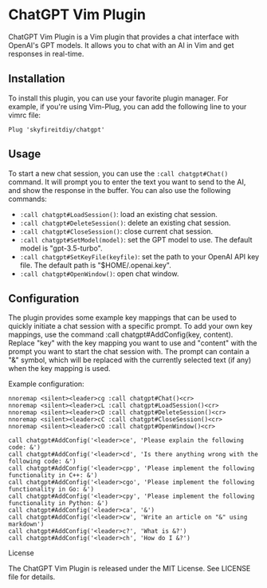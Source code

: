 # ChatGPT Vim Plugin

ChatGPT Vim Plugin is a Vim plugin that provides a chat interface with OpenAI's GPT models. It allows you to chat with an AI in Vim and get responses in real-time.

## Installation

To install this plugin, you can use your favorite plugin manager. For example, if you're using Vim-Plug, you can add the following line to your vimrc file:

```vim
Plug 'skyfireitdiy/chatgpt'
```

## Usage

To start a new chat session, you can use the `:call chatgpt#Chat()` command. It will prompt you to enter the text you want to send to the AI, and show the response in the buffer. You can also use the following commands:

- `:call chatgpt#LoadSession()`: load an existing chat session.
- `:call chatgpt#DeleteSession()`: delete an existing chat session.
- `:call chatgpt#CloseSession()`: close current chat session.
- `:call chatgpt#SetModel(model)`: set the GPT model to use. The default model is "gpt-3.5-turbo".
- `:call chatgpt#SetKeyFile(keyfile)`: set the path to your OpenAI API key file. The default path is "$HOME/.openai.key".
- `:call chatgpt#OpenWindow()`: open chat window.

## Configuration

The plugin provides some example key mappings that can be used to quickly initiate a chat session with a specific prompt. To add your own key mappings, use the command :call chatgpt#AddConfig(key, content). Replace "key" with the key mapping you want to use and "content" with the prompt you want to start the chat session with. The prompt can contain a "&" symbol, which will be replaced with the currently selected text (if any) when the key mapping is used.

Example configuration:

```vim
nnoremap <silent><leader>cg :call chatgpt#Chat()<cr>
nnoremap <silent><leader>cL :call chatgpt#LoadSession()<cr>
nnoremap <silent><leader>cD :call chatgpt#DeleteSession()<cr>
nnoremap <silent><leader>cC :call chatgpt#CloseSession()<cr>
nnoremap <silent><leader>cO :call chatgpt#OpenWindow()<cr>

call chatgpt#AddConfig('<leader>ce', 'Please explain the following code: &')
call chatgpt#AddConfig('<leader>cd', 'Is there anything wrong with the following code: &')
call chatgpt#AddConfig('<leader>cpp', 'Please implement the following functionality in C++: &')
call chatgpt#AddConfig('<leader>cgo', 'Please implement the following functionality in Go: &')
call chatgpt#AddConfig('<leader>cpy', 'Please implement the following functionality in Python: &')
call chatgpt#AddConfig('<leader>ca', '&')
call chatgpt#AddConfig('<leader>cw', 'Write an article on "&" using markdown')
call chatgpt#AddConfig('<leader>c?', 'What is &?')
call chatgpt#AddConfig('<leader>ch', 'How do I &?')
```

License

The ChatGPT Vim Plugin is released under the MIT License. See LICENSE file for details.

